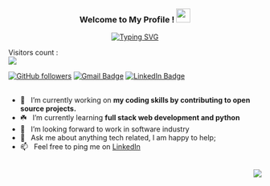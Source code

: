 <h3 align="center">
Welcome to My Profile !
<img src="https://media.giphy.com/media/hvRJCLFzcasrR4ia7z/giphy.gif" width="28">
</h3>

<!-- Typing SVG by DenverCoder1 - https://github.com/DenverCoder1/readme-typing-svg -->
<p align="center">
<a href="https://git.io/typing-svg"><img src="https://readme-typing-svg.herokuapp.com?font=Fira+Code&pause=1000&width=435&lines=hi+!+My+Self+Atul+%F0%9F%91%8B;I+am+a+Web+Developer+%F0%9F%91%A8%E2%80%8D%F0%9F%92%BB;Metaxone+Certified+Ethical+Hacker++++;Addicted+to+Hacking+%F0%9F%91%A8%E2%80%8D%F0%9F%92%BB;Always+learning+new+things" alt="Typing SVG" /></a>
</p>

<p align="left"> 
Visitors count :
  <br>
  <img src="https://profile-counter.glitch.me/atulchauhanrajput12/count.svg" />
</p>

[![GitHub followers](https://img.shields.io/github/followers/atulchauhanrajput12?label=Follow&style=social)](https://github.com/atulchauhanrajput12/?tab=follow)
[![Gmail Badge](https://img.shields.io/badge/-atulchauhanrajput12-c14438?style=social&logo=Gmail&logoColor=red&link=mailto:officialatul121@gmail.com)](mailto:officialatul121@gmail.com)
[![LinkedIn Badge](https://img.shields.io/badge/-LinkedIn-blue?style=social&logo=Linkedin&logoColor=blue&link=https://www.linkedin.com/in/atul-chauhan-rajput-32471521a/)](https://www.linkedin.com/in/atul-chauhan-rajput-32471521a/)
<br />
<br />
- 🔭 &nbsp; I’m currently working on **my coding skills by contributing to open source projects.**
- ☘️ &nbsp; I’m currently learning **full stack web development and python**
- 🤝 &nbsp; I’m looking forward to work in software industry 
- 💬 &nbsp; Ask me about anything tech related, I am happy to help;
- 📫 &nbsp; Feel free to ping me on [LinkedIn](https://www.linkedin.com/in/atul-chauhan-rajput-32471521a/)
<!-- - 📝 &nbsp; Checkout my [resume]-->

<br>

<img align="right" src="https://camo.githubusercontent.com/62da68eb62b1e5f175f7d1f0191dd89a653d7908feb22d37d4a0ab07365d6791/68747470733a2f2f6d656469612e67697068792e636f6d2f6d656469612f4d3967624264396e6244724f5475314d71782f67697068792e676966" data-canonical-src="https://media.giphy.com/media/M9gbBd9nbDrOTu1Mqx/giphy.gif" style="max-width: 100%; display: inline-block;" data-target="animated-image.originalImage">
